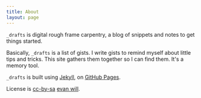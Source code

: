 ```yaml
---
title: About
layout: page
---
```


`_drafts` is digital rough frame carpentry, a blog of snippets and notes to get things started.

Basically, `_drafts` is a list of gists. 
I write gists to remind myself about little tips and tricks.
This site gathers them together so I can find them.
It's a memory tool. 

`_drafts` is built using [Jekyll](https://jekyllrb.com/), on [GitHub Pages](https://pages.github.com/).

License is <a href="https://creativecommons.org/licenses/by-sa/4.0/" target="_blank" title="license">cc-by-sa</a> [evan will](https://github.com/evanwill).
